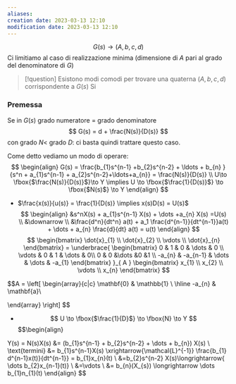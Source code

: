 ```yaml
---
aliases: 
creation date: 2023-03-13 12:10
modification date: 2023-03-13 12:10
---
```

$$
G(s) \to (A,b,c,d)
$$
Ci limitiamo al caso di realizzazione minima (dimensione di $A$ pari al grado del denominatore di $G$)

>[!question] Esistono modi comodi per trovare una quaterna $(A,b,c,d)$ corrispondente a $G(s)$
>Si


### Premessa
Se in $G(s)$ grado numeratore = grado denominatore
$$
G(s) = d + \frac{N(s)}{D(s)}
$$
con grado $N <$ grado $D$: ci basta quindi trattare questo caso.

Come detto vediamo un modo di operare:
$$
\begin{align}
G(s) = \frac{b_{1}s^{n-1} +b_{2}s^{n-2} + \ldots + b_{n} }{s^n + a_{1}s^{n-1} + a_{2}s^{n-2}+\ldots+a_{n}} = \frac{N(s)}{D(s)} \\
 U\to \fbox{$\frac{N(s)}{D(s)}$}\to Y \implies U \to \fbox{$\frac{1}{D(s)}$} \to \fbox{$N(s)$} \to Y
\end{align}
$$

- $\frac{x(s)}{u(s)} = \frac{1}{D(s)} \implies x(s)D(s) = U(s)$
  $$
\begin{align}
&s^nX(s) + a_{1}s^{n-1} X(s)  + \dots +a_{n} X(s) =U(s) \\
&\downarrow \\
&\frac{d^n}{dt^n} a(t) + a_1 \frac{d^{n-1}}{dt^{n-1}}a(t)  + \dots + a_{n} \frac{d}{dt} a(t) = u(t)
\end{align}
$$ 
$$
\begin{bmatrix}
\dot{x}_{1} \\
\dot{x}_{2} \\
\vdots \\
\dot{x}_{n}
\end{bmatrix} = \underbrace{ \begin{bmatrix}
0 & 1 & 0  & \dots & 0 \\
\vdots  & 0 & 1 & \dots & 0\\
0  & 0 &\dots  &0  &1 \\
-a_{n}  & -a_{n-1} & \dots & \dots & -a_{1}
\end{bmatrix} }_{ A } \begin{bmatrix}
x_{1} \\
x_{2} \\
\vdots \\
x_{n}
\end{bmatrix}
$$

$$A = \left[ \begin{array}{c|c}
\mathbf{0} & \mathbb{1} \\
\hline -a_{n} & \mathbf{a}\\

\end{array} \right] $$
-  $$
U \to \fbox{$\frac{1}{D}$} \to \fbox{N} \to Y
$$
$$\begin{align}

Y(s) =   N(s)X(s) &= (b_{1}s^{n-1} + b_{2}s^{n-2} + \dots + b_{n}) X(s) \\
\text{termini} &= b_{1}s^{n-1}X(s) \xrightarrow{\mathcal{L}^{-1}} \frac{b_{1} d^{n-1}x(t)}{dt^{n-1}} = b_{1}x_{n}(t) \\
&=b_{2}s^{n-2} X(s)\longrightarrow{ \dots b_{2}x_{n-1}(t)} \\
&=\vdots \\
&= b_{n}(X_{s}) \longrightarrow \dots b_{1}n_{1}(t)
\end{align}
$$
